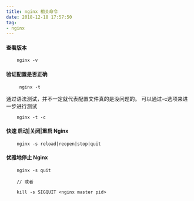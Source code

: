 ```yaml
---
title: nginx 相关命令
date: 2018-12-18 17:57:50
tag:
- nginx
---
```



#### 查看版本
```
    nginx -v
```

#### 验证配置是否正确
```
     nginx -t
```
通过语法测试，并不一定就代表配置文件真的是没问题的。 可以通过-c选项来进一步进行测试
```
    nginx -t -c 
```


#### 快速 启动|关闭|重启 Nginx
```
    nginx -s reload|reopen|stop|quit
```

#### 优雅地停止 Nginx
```
    nginx -s quit
    
    // 或者
    
    kill -s SIGQUIT <nginx master pid>
```
